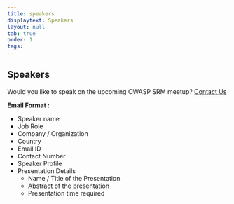 ```yaml
---
title: speakers
displaytext: Speakers
layout: null
tab: true
order: 1
tags: 
---
```


## Speakers

Would you like to speak on the upcoming OWASP SRM meetup? [Contact Us](mailto:shamunesh.selvam@owasp.org)

**Email Format :**

- Speaker name
- Job Role
- Company / Organization
- Country
- Email ID
- Contact Number
- Speaker Profile
- Presentation Details
    - Name / Title of the Presentation
    - Abstract of the presentation
    - Presentation time required
